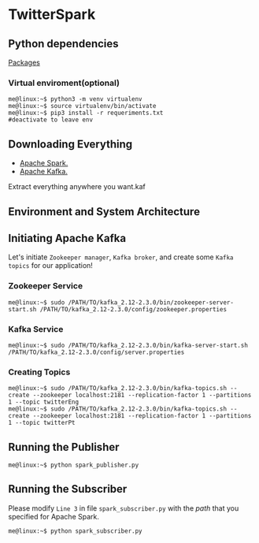 # TwitterSpark

## Python dependencies
[Packages](https://github.com/nakaosensei/TwitterSpark/blob/master/requeriments.txt)
### Virtual enviroment(optional)
```console
me@linux:~$ python3 -m venv virtualenv
me@linux:~$ source virtualenv/bin/activate
me@linux:~$ pip3 install -r requeriments.txt
#deactivate to leave env
```
## Downloading Everything

 - [Apache Spark.](https://www.apache.org/dyn/closer.lua/spark/spark-2.4.3/spark-2.4.3-bin-hadoop2.7.tgz)
 - [Apache Kafka.](https://www.apache.org/dyn/closer.cgi?path=/kafka/2.3.0/kafka_2.12-2.3.0.tgz)

Extract everything anywhere you want.kaf

## Environment and System Architecture


## Initiating Apache Kafka

Let's initiate `Zookeeper manager`, `Kafka broker`, and create some `Kafka topics` for our application!

### Zookeeper Service

```console
me@linux:~$ sudo /PATH/TO/kafka_2.12-2.3.0/bin/zookeeper-server-start.sh /PATH/TO/kafka_2.12-2.3.0/config/zookeeper.properties
```

### Kafka Service
```console
me@linux:~$ sudo /PATH/TO/kafka_2.12-2.3.0/bin/kafka-server-start.sh /PATH/TO/kafka_2.12-2.3.0/config/server.properties
```



### Creating Topics

```console
me@linux:~$ sudo /PATH/TO/kafka_2.12-2.3.0/bin/kafka-topics.sh --create --zookeeper localhost:2181 --replication-factor 1 --partitions 1 --topic twitterEng
me@linux:~$ sudo /PATH/TO/kafka_2.12-2.3.0/bin/kafka-topics.sh --create --zookeeper localhost:2181 --replication-factor 1 --partitions 1 --topic twitterPt
```

## Running the Publisher

```console
me@linux:~$ python spark_publisher.py
```

## Running the Subscriber

Please modify `Line 3` in file `spark_subscriber.py` with the *path* that you specified for Apache Spark.

```console
me@linux:~$ python spark_subscriber.py
```
